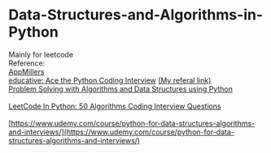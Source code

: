 # Data-Structures-and-Algorithms-in-Python
Mainly for leetcode<br/>
Reference:<br/>
[AppMillers](https://www.appmillers.com)<br/>
[educative: Ace the Python Coding Interview](https://www.educative.io/path/ace-python-coding-interview) [ (My referal link)](https://educative.io/signup?referralCode=chqzy99-RMxRqBVG70Y)<br/>
[Problem Solving with Algorithms and Data Structures using Python](https://runestone.academy/runestone/books/published/pythonds3/index.html)<br/>  
[LeetCode In Python: 50 Algorithms Coding Interview Questions](https://www.udemy.com/course/leetcode-in-python-50-algorithms-coding-interview-questions/)<br/>  
[https://www.udemy.com/course/python-for-data-structures-algorithms-and-interviews/](https://www.udemy.com/course/python-for-data-structures-algorithms-and-interviews/)


